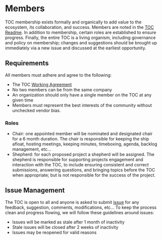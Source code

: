 # Members

TOC membership exists formally and organically to add value to the ecosystem, its collaboration, and success. Members are noted in the [TOC Readme](../README.md). In addition to membership, certain roles are established to ensure progress. Finally, the entire TOC is a living organism, including governance and policy on membership; changes and suggestions should be brought up immediately via a new issue and discussed at the earliest opportunity.

## Requirements

All members must adhere and agree to the following:

- The TOC [Working Agreement](../WORKINGAGREEMENT.md)
- No two members can be from the same company
- An organization should only have a single member on the TOC at any given time
- Members must represent the best interests of the community without unchecked vendor bias.

### Roles

- Chair: one appointed member will be nominated and designated chair for a 6 month duration. The chair is responsible for keeping the ship afloat, hosting meetings, keeping minutes, timeboxing, agenda, backlog management, etc...
- Shepherd: for each proposed project a shepherd will be assigned. The shepherd is responsible for supporting projects engagement and interaction with the TOC, to include ensuring consistent and correct submissions, answering questions, and bringing topics before the TOC when appropriate; but is not responsible for the success of the project.


## Issue Management

The TOC is open to all and anyone is asked to submit [issue](https://repo1.dso.mil/platform-one/bbtoc/-/issues/new) for any feedback, suggestion, comments, modifications, etc... To keep the process clean and progress flowing, we will follow these guidelines around issues:
- Issues will be marked as stale after 1 month of inactivity
- Stale issues will be closed after 2 weeks of inactivity
- Issues may be reopened for valid reasons
